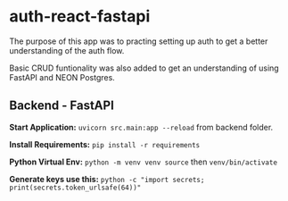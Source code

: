 # auth-react-fastapi

The purpose of this app was to practing setting up auth to get a better understanding of the auth flow.

Basic CRUD funtionality was also added to get an understanding of using FastAPI and NEON Postgres.

## Backend - FastAPI

**Start Application:** `uvicorn src.main:app --reload` from backend folder.

**Install Requirements:** `pip install -r requirements`

**Python Virtual Env:** `python -m venv venv source` then `venv/bin/activate `

**Generate keys use this:** `python -c "import secrets; print(secrets.token_urlsafe(64))"`
